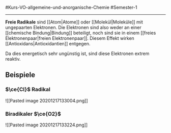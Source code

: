 #Kurs-VO-allgemeine-und-anorganische-Chemie  #Semester-1

---

**Freie Radikale** sind [[Atom|Atome]] oder [[Molekül|Moleküle]] mit ungepaarten Elektronen. Die Elektronen sind also weder an einer [[chemische Bindung|Bindung]] beteiligt, noch sind sie in einem [[freies Elektronenpaar|freien Elektronenpaar]]. Diesem Effekt wirken [[Antioxidans|Antioxidantien]] entgegen.

Da dies energetisch sehr ungünstig ist, sind diese Elektronen extrem reaktiv.

## Beispiele

### $\ce{Cl}$ Radikal

![[Pasted image 20201217133004.png]]

### Biradikaler $\ce{O2}$

![[Pasted image 20201217133224.png]]